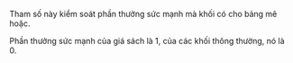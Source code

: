 Tham số này kiểm soát phần thưởng sức mạnh mà khối có cho bảng mê hoặc.

Phần thưởng sức mạnh của giá sách là 1, của các khối thông thường, nó là 0.